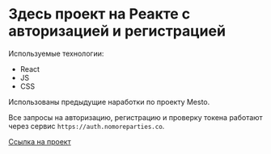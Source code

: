# Здесь проект на Реакте с авторизацией и регистрацией

Используемые технологии: 
* React
* JS
* CSS 


Использованы предыдущие наработки по проекту Mesto. 

Все запросы на авторизацию, регистрацию и проверку токена работают через сервис `https://auth.nomoreparties.co`.

[Ссылка на проект](https://afedr.github.io/react-mesto-auth)
